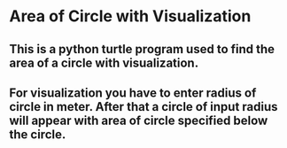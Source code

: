 # Area of Circle with Visualization

## This is a python turtle program used to find the area of a circle with visualization.

## For visualization you have to enter radius of circle in meter. After that a circle of input radius will appear with area of circle specified below the circle.